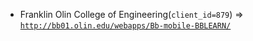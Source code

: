  - Franklin Olin College of Engineering(`client_id=879`) => [`http://bb01.olin.edu/webapps/Bb-mobile-BBLEARN/`](http://bb01.olin.edu/webapps/Bb-mobile-BBLEARN/)
